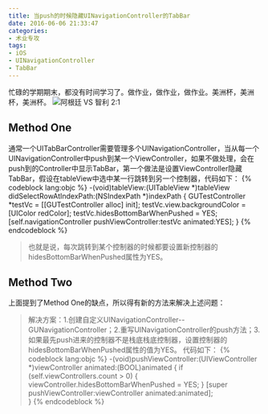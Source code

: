 ```yaml
---
title: 当push的时候隐藏UINavigationController的TabBar
date: 2016-06-06 21:33:47
categories:
- 术业专攻
tags:
- iOS
- UINavigationController
- TabBar
---
```

忙碌的学期期末，都没有时间学习了。做作业，做作业，做作业。美洲杯，美洲杯，美洲杯。
![阿根廷 VS 智利 2:1](http://ww3.sinaimg.cn/large/0060lm7Tgw1f4mj0jkh13j31ay0g8ahe.jpg)
<!-- more -->

## Method One
通常一个UITabBarController需要管理多个UINavigationController，当从每一个UINavigationController中push到某一个ViewController，如果不做处理，会在push到的Controller中显示TabBar，第一个做法是设置ViewController隐藏TabBar，假设在tableView中选中某一行跳转到另一个控制器，代码如下：
{% codeblock lang:objc %}
-(void)tableView:(UITableView *)tableView didSelectRowAtIndexPath:(NSIndexPath *)indexPath
{
    GUTestController *testVc = [[GUTestController alloc] init];
    testVc.view.backgroundColor = [UIColor redColor];
    testVc.hidesBottomBarWhenPushed = YES;
    [self.navigationController pushViewController:testVc animated:YES];
}
{% endcodeblock %}

>也就是说，每次跳转到某个控制器的时候都要设置新控制器的hidesBottomBarWhenPushed属性为YES。

## Method Two
上面提到了Method One的缺点，所以得有新的方法来解决上述问题：
>解决方案：1.创建自定义UINavigationController--GUNavigationController；2.重写UINavigationController的push方法；3.如果最先push进来的控制器不是栈底栈底控制器，设置控制器的hidesBottomBarWhenPushed属性的值为YES。
代码如下：
{% codeblock lang:objc %}
-(void)pushViewController:(UIViewController *)viewController animated:(BOOL)animated
{
    if (self.viewControllers.count > 0) {
        viewController.hidesBottomBarWhenPushed = YES;
    }
    [super pushViewController:viewController animated:animated];  
}
{% endcodeblock %}